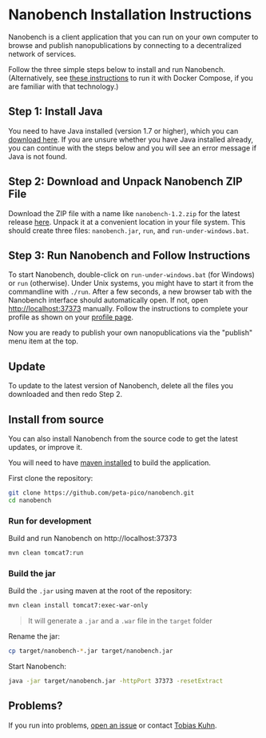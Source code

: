 Nanobench Installation Instructions
===================================

Nanobench is a client application that you can run on your own computer to browse and publish nanopublications by connecting to a decentralized network of services.

Follow the three simple steps below to install and run Nanobench.
(Alternatively, see [these instructions](INSTALL-with-Docker.md) to run it with Docker Compose, if you are familiar with that technology.)


## Step 1: Install Java

You need to have Java installed (version 1.7 or higher), which you can [download here](https://www.java.com/download/).
If you are unsure whether you have Java installed already, you can continue with the steps below and you will see an error message if Java is not found.


## Step 2: Download and Unpack Nanobench ZIP File

Download the ZIP file with a name like `nanobench-1.2.zip` for the latest release [here](https://github.com/peta-pico/nanobench/releases/latest).
Unpack it at a convenient location in your file system.
This should create three files: `nanobench.jar`, `run`, and `run-under-windows.bat`.


## Step 3: Run Nanobench and Follow Instructions

To start Nanobench, double-click on `run-under-windows.bat` (for Windows) or `run` (otherwise).
Under Unix systems, you might have to start it from the commandline with `./run`.
After a few seconds, a new browser tab with the Nanobench interface should automatically open.
If not, open [http://localhost:37373](http://localhost:37373) manually.
Follow the instructions to complete your profile as shown on your [profile page](http://localhost:37373/profile).

Now you are ready to publish your own nanopublications via the "publish" menu item at the top.

## Update

To update to the latest version of Nanobench, delete all the files you downloaded and then redo Step 2.

## Install from source

You can also install Nanobench from the source code to get the latest updates, or improve it. 

You will need to have [maven installed](https://maven.apache.org/install.html) to build the application.

First clone the repository:

```bash
git clone https://github.com/peta-pico/nanobench.git
cd nanobench
```

### Run for development

Build and run Nanobench on http://localhost:37373

```bash
mvn clean tomcat7:run
```

### Build the jar

Build the `.jar` using maven at the root of the repository:

```bash
mvn clean install tomcat7:exec-war-only
```

> It will generate a `.jar` and a `.war` file in the `target` folder

Rename the jar:

```bash
cp target/nanobench-*.jar target/nanobench.jar
```

Start Nanobench:

```bash
java -jar target/nanobench.jar -httpPort 37373 -resetExtract
```

## Problems?

If you run into problems, [open an issue](https://github.com/peta-pico/nanobench/issues) or contact [Tobias Kuhn](mailto:kuhntobias@gmail.com).
